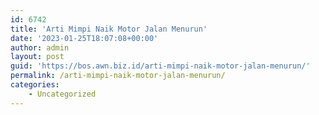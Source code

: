 ```yaml
---
id: 6742
title: 'Arti Mimpi Naik Motor Jalan Menurun'
date: '2023-01-25T18:07:08+00:00'
author: admin
layout: post
guid: 'https://bos.awn.biz.id/arti-mimpi-naik-motor-jalan-menurun/'
permalink: /arti-mimpi-naik-motor-jalan-menurun/
categories:
    - Uncategorized
---
```


